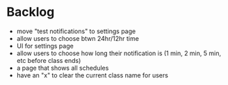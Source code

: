 # Backlog 
- move "test notifications" to settings page
- allow users to choose btwn 24hr/12hr time
- UI for settings page
- allow users to choose how long their notification is (1 min, 2 min, 5 min, etc before class ends)
- a page that shows all schedules
- have an "x" to clear the current class name for users 